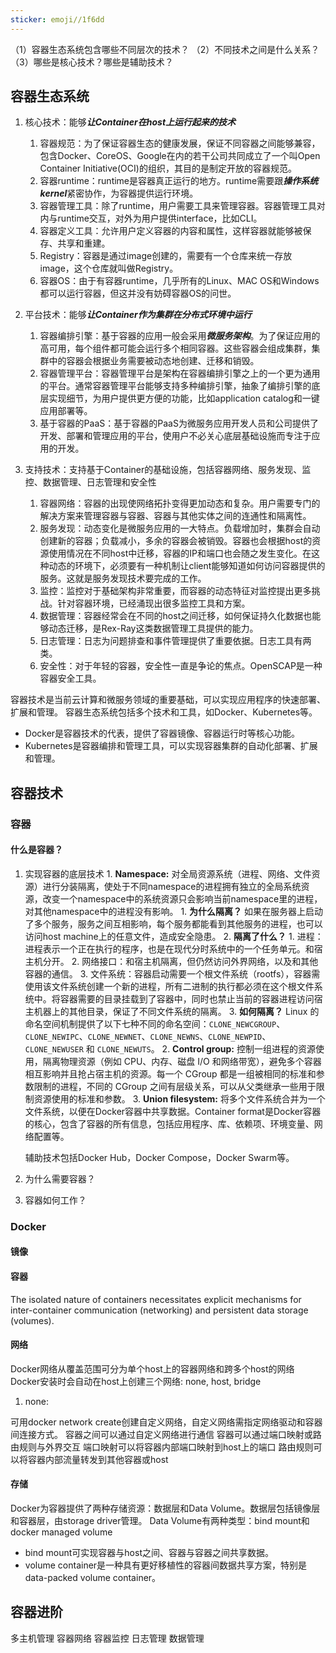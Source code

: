 ```yaml
---
sticker: emoji//1f6dd
---
```

（1）容器生态系统包含哪些不同层次的技术？
（2）不同技术之间是什么关系？
（3）哪些是核心技术？哪些是辅助技术？


## 容器生态系统
1. 核心技术：能够***让Container在host上运行起来的技术***
	1. 容器规范：为了保证容器生态的健康发展，保证不同容器之间能够兼容，包含Docker、CoreOS、Google在内的若干公司共同成立了一个叫Open Container Initiative(OCI)的组织，其目的是制定开放的容器规范。
	2. 容器runtime：runtime是容器真正运行的地方。runtime需要跟***操作系统kernel***紧密协作，为容器提供运行环境。
	3. 容器管理工具：除了runtime，用户需要工具来管理容器。容器管理工具对内与runtime交互，对外为用户提供interface，比如CLI。
	4. 容器定义工具：允许用户定义容器的内容和属性，这样容器就能够被保存、共享和重建。
	5. Registry：容器是通过image创建的，需要有一个仓库来统一存放image，这个仓库就叫做Registry。
	6. 容器OS：由于有容器runtime，几乎所有的Linux、MAC OS和Windows都可以运行容器，但这并没有妨碍容器OS的问世。

2. 平台技术：能够***让Container作为集群在分布式环境中运行***
	1. 容器编排引擎：基于容器的应用一般会采用***微服务架构***。为了保证应用的高可用，每个组件都可能会运行多个相同容器。这些容器会组成集群，集群中的容器会根据业务需要被动态地创建、迁移和销毁。
	2. 容器管理平台：容器管理平台是架构在容器编排引擎之上的一个更为通用的平台。通常容器管理平台能够支持多种编排引擎，抽象了编排引擎的底层实现细节，为用户提供更方便的功能，比如application catalog和一键应用部署等。
	3. 基于容器的PaaS：基于容器的PaaS为微服务应用开发人员和公司提供了开发、部署和管理应用的平台，使用户不必关心底层基础设施而专注于应用的开发。
	
3. 支持技术：支持基于Container的基础设施，包括容器网络、服务发现、监控、数据管理、日志管理和安全性
	1. 容器网络：容器的出现使网络拓扑变得更加动态和复杂。用户需要专门的解决方案来管理容器与容器、容器与其他实体之间的连通性和隔离性。
	2. 服务发现：动态变化是微服务应用的一大特点。负载增加时，集群会自动创建新的容器；负载减小，多余的容器会被销毁。容器也会根据host的资源使用情况在不同host中迁移，容器的IP和端口也会随之发生变化。在这种动态的环境下，必须要有一种机制让client能够知道如何访问容器提供的服务。这就是服务发现技术要完成的工作。
	3. 监控：监控对于基础架构非常重要，而容器的动态特征对监控提出更多挑战。针对容器环境，已经涌现出很多监控工具和方案。
	4. 数据管理：容器经常会在不同的host之间迁移，如何保证持久化数据也能够动态迁移，是Rex-Ray这类数据管理工具提供的能力。
	5. 日志管理：日志为问题排查和事件管理提供了重要依据。日志工具有两类。
	6. 安全性：对于年轻的容器，安全性一直是争论的焦点。OpenSCAP是一种容器安全工具。

容器技术是当前云计算和微服务领域的重要基础，可以实现应用程序的快速部署、扩展和管理。
容器生态系统包括多个技术和工具，如Docker、Kubernetes等。
- Docker是容器技术的代表，提供了容器镜像、容器运行时等核心功能。
- Kubernetes是容器编排和管理工具，可以实现容器集群的自动化部署、扩展和管理。

## 容器技术

### 容器

#### 什么是容器？
1. 实现容器的底层技术
		1. **Namespace:** 对全局资源系统（进程、网络、文件资源）进行分装隔离，使处于不同namespace的进程拥有独立的全局系统资源，改变一个namespace中的系统资源只会影响当前namespace里的进程，对其他namespace中的进程没有影响。
			1. **为什么隔离？** 如果在服务器上启动了多个服务，服务之间互相影响，每个服务都能看到其他服务的进程，也可以访问host machine上的任意文件，造成安全隐患。
			2. **隔离了什么？** 
				1. 进程：进程表示一个正在执行的程序，也是在现代分时系统中的一个任务单元。和宿主机分开。
				2. 网络接口：和宿主机隔离，但仍然访问外界网络，以及和其他容器的通信。
				3. 文件系统：容器启动需要一个根文件系统（rootfs），容器需使用该文件系统创建一个新的进程，所有二进制的执行都必须在这个根文件系统中。将容器需要的目录挂载到了容器中，同时也禁止当前的容器进程访问宿主机器上的其他目录，保证了不同文件系统的隔离。
			3. **如何隔离？** Linux 的命名空间机制提供了以下七种不同的命名空间：`CLONE_NEWCGROUP`、`CLONE_NEWIPC`、`CLONE_NEWNET`、`CLONE_NEWNS`、`CLONE_NEWPID`、`CLONE_NEWUSER` 和 `CLONE_NEWUTS`。
		2. **Control group:** 控制一组进程的资源使用，隔离物理资源（例如 CPU、内存、磁盘 I/O 和网络带宽），避免多个容器相互影响并且抢占宿主机的资源。每一个 CGroup 都是一组被相同的标准和参数限制的进程，不同的 CGroup 之间有层级关系，可以从父类继承一些用于限制资源使用的标准和参数。
		3. **Union filesystem:** 将多个文件系统合并为一个文件系统，以便在Docker容器中共享数据。Container format是Docker容器的核心，包含了容器的所有信息，包括应用程序、库、依赖项、环境变量、网络配置等。
	
	辅助技术包括Docker Hub，Docker Compose，Docker Swarm等。
		
1. 为什么需要容器？
2. 容器如何工作？


### Docker

#### 镜像
#### 容器


The isolated nature of containers necessitates explicit mechanisms for inter-container communication (networking) and persistent data storage (volumes).
#### 网络
Docker网络从覆盖范围可分为单个host上的容器网络和跨多个host的网络
Docker安装时会自动在host上创建三个网络: none, host, bridge
1. none:

可用docker network create创建自定义网络，自定义网络需指定网络驱动和容器间连接方式。
容器之间可以通过自定义网络进行通信
容器可以通过端口映射或路由规则与外界交互
端口映射可以将容器内部端口映射到host上的端口
路由规则可以将容器内部流量转发到其他容器或host

#### 存储
Docker为容器提供了两种存储资源：数据层和Data Volume。数据层包括镜像层和容器层，由storage driver管理。
Data Volume有两种类型：bind mount和docker managed volume
- bind mount可实现容器与host之间、容器与容器之间共享数据。
- volume container是一种具有更好移植性的容器间数据共享方案，特别是data-packed volume container。



## 容器进阶
多主机管理
容器网络
容器监控
日志管理
数据管理
